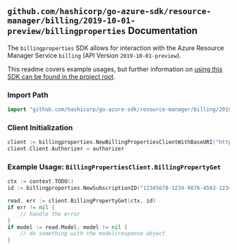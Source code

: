 
## `github.com/hashicorp/go-azure-sdk/resource-manager/billing/2019-10-01-preview/billingproperties` Documentation

The `billingproperties` SDK allows for interaction with the Azure Resource Manager Service `billing` (API Version `2019-10-01-preview`).

This readme covers example usages, but further information on [using this SDK can be found in the project root](https://github.com/hashicorp/go-azure-sdk/tree/main/docs).

### Import Path

```go
import "github.com/hashicorp/go-azure-sdk/resource-manager/billing/2019-10-01-preview/billingproperties"
```


### Client Initialization

```go
client := billingproperties.NewBillingPropertiesClientWithBaseURI("https://management.azure.com")
client.Client.Authorizer = authorizer
```


### Example Usage: `BillingPropertiesClient.BillingPropertyGet`

```go
ctx := context.TODO()
id := billingproperties.NewSubscriptionID("12345678-1234-9876-4563-123456789012")

read, err := client.BillingPropertyGet(ctx, id)
if err != nil {
	// handle the error
}
if model := read.Model; model != nil {
	// do something with the model/response object
}
```
